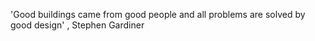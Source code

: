 'Good buildings came from good people and all problems are solved by good design' , Stephen Gardiner